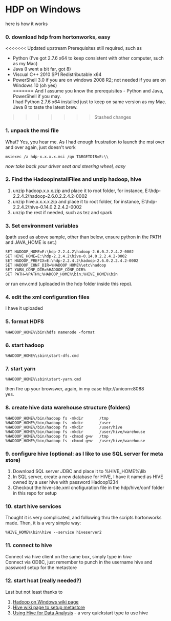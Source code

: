 # HDP on Windows


here is how it works

### 0. download hdp from hortonworks, easy
<<<<<<< Updated upstream
Prerequisites still required, such as  

- Python (I've got 2.7.6 x64 to keep consistent with other computer, such as my Mac)  
- Java (I went a bit far, got 8)  
- Viscual C++ 2010 SP1 Redistributable x64  
- PowerShell 3.0 if you are on windows 2008 R2; not needed if you are on Windows 10 (oh yes)  
=======
And I assume you know the prerequisites - Python and Java, PowerShell if you may.  
I had Python 2.7.6 x64 installed just to keep on same version as my Mac.  
Java 8 to taste the latest brew.  
>>>>>>> Stashed changes

### 1. unpack the msi file
What? Yes, you hear me. As I had enough frustration to launch the msi over and over again, just doesn't work  

    msiexec /a hdp-x.x.x.x.msi /qn TARGETDIR=E:\\

*now take back your driver seat and steering wheel, easy*

### 2. Find the HadoopInstallFiles and unzip hadoop, hive
1. unzip hadoop.x.x.x.zip and place it to root folder, for instance, E:\hdp-2.2.4.2\hadoop-2.6.0.2.2.4.2-0002  
2. unzip hive.x.x.x.x.zip and place it to root folder, for instance, E:\hdp-2.2.4.2\hive-0.14.0.2.2.4.2-0002  
3. unzip the rest if needed, such as tez and spark

### 3. Set environment variables
(path used as above sample, other than below, ensure python in the PATH and JAVA_HOME is set.)  

    SET HADOOP_HOME=E:\hdp-2.2.4.2\hadoop-2.6.0.2.2.4.2-0002  
    SET HIVE_HOME=E:\hdp-2.2.4.2\hive-0.14.0.2.2.4.2-0002  
    SET HADOOP_PREFIX=E:\hdp-2.2.4.2\hadoop-2.6.0.2.2.4.2-0002  
    SET HADOOP_CONF_DIR=%HADOOP_HOME%\etc\hadoop  
    SET YARN_CONF_DIR=%HADOOP_CONF_DIR%  
    SET PATH=%PATH%;%HADOOP_HOME%\bin;%HIVE_HOME%\bin

or run env.cmd (uploaded in the hdp folder inside this repo).

### 4. edit the xml configuration files
I have it uploaded

### 5. format HDFS
    %HADOOP_HOME%\bin\hdfs namenode -format

### 6. start hadoop
    %HADOOP_HOME%\sbin\start-dfs.cmd

### 7. start yarn
    %HADOOP_HOME%\sbin\start-yarn.cmd

then fire up your browswer, again, in my case http://unicorn:8088  
yes.

### 8. create hive data warehouse structure (folders)

    %HADOOP_HOME%/bin/hadoop fs -mkdir       /tmp
    %HADOOP_HOME%/bin/hadoop fs -mkdir       /user
    %HADOOP_HOME%/bin/hadoop fs -mkdir       /user/hive
    %HADOOP_HOME%/bin/hadoop fs -mkdir       /user/hive/warehouse
    %HADOOP_HOME%/bin/hadoop fs -chmod g+w   /tmp
    %HADOOP_HOME%/bin/hadoop fs -chmod g+w   /user/hive/warehouse


### 9. configure hive (optional: as I like to use SQL server for meta store)

1. Download SQL server JDBC and place it to %HIVE_HOME%\lib  
2. In SQL server, create a new database for HIVE, I have it named as HIVE owned by a user hive with password Hadoop1234  
3. Checkout the hive-site.xml cnofiguration file in the hdp/hive/conf folder in this repo for setup  


### 10. start hive services
Thought it is very complicated, and following thru the scripts hortonworks made. Then, it is a very simple way:

    %HIVE_HOME%\bin\hive --service hiveserver2  


### 11. connect to hive
  Connect via hive client on the same box, simply type in *hive*  
  Connect via ODBC, just remember to punch in the username hive and password setup for the metastore


### 12. start hcat (really needed?)






Last but not least thanks to  
1. [Hadoop on Windows wiki page][1]  
2. [Hive wiki page to setup metastore][2]
3. [Using Hive for Data Analysis][3] - a very quickstart type to use hive  


[1]: https://wiki.apache.org/hadoop/Hadoop2OnWindows "Hadoop on Windows Wiki"
[2]: https://cwiki.apache.org/confluence/display/Hive/HiveDerbyServerMode#HiveDerbyServerMode-ConfigureHivetoUseNetworkDerby "Configure HIVE"
[3]: http://hortonworks.com/hadoop-tutorial/using-hive-data-analysis/ "Using Hive for Data Analysis"
